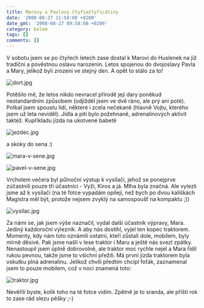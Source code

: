 ```yaml
---
title: Marovy a Pavlovy čtyřiačtyřicátiny
date: '2008-08-27 11:58:08 +0200'
date_gmt: '2008-08-27 09:58:08 +0200'
category: kolem
tags: []
comments: []
---
```

<p>V sobotu jsem se po čtyřech letech zase dostal k Marovi do Huslenek na již tradiční a pověstnou oslavu narozenin. Letos spojenou do dvojoslavy Pavla a Mary, jelikož byli zrozeni ve stejný den. A opět to stálo za to! </p>
<p><img src='/assets/migrated/wp-uploads/2008/08/dort.jpg' alt='dort.jpg' /></p>
<p>Potěšilo mě, že letos nikdo nevracel přírodě její dary poněkud nestandardním způsobem (odjížděl jsem ve dvě ráno, ale prý ani poté). Potkal jsem spoustu lidí, některé i zcela nečekaně (hlavně Vojtu, kterého jsem už leta neviděl). Jídla a pití bylo požehnaně, adrenalinových aktivit taktéž. Kupříkladu jízda na ukotvené babetě</p>
<p><img src='/assets/migrated/wp-uploads/2008/08/jezdec.jpg' alt='jezdec.jpg' /></p>
<p>a skoky do sena :)</p>
<p><img src='/assets/migrated/wp-uploads/2008/08/mara-v-sene.jpg' alt='mara-v-sene.jpg' /></p>
<p><img src='/assets/migrated/wp-uploads/2008/08/pavel-v-sene.jpg' alt='pavel-v-sene.jpg' /></p>
<p>Vrcholem večera byl půlnoční výstup k vysílači, jehož se ponejprve zúčastnili pouze tři účastníci - Vyži, Kiros a já. Mlha byla značná. Ale vylezli jsme až k vysílači (na té fotce vypadám opileji, než bych po dvou kalíškách Magistra měl být, protože nejsem zvyklý na samospoušť na kompaktu ;))</p>
<p><img src='/assets/migrated/wp-uploads/2008/08/vysilac.jpg' alt='vysilac.jpg' /></p>
<p>Za námi se, jak jsem výše naznačil, vydal další účastník výpravy, Mara. Jediný každoroční výlezník. A aby nás dostihl, vyjel ten kopec traktorem. Momenty, kdy nám toto oznámili ostatní, kteří zůstali dole, mobilem, byly mírně děsivé. Pak jsme našli v lese traktor i Maru a ještě nás svezl zpátky. Nenastoupil jsem úplně dobrovolně, ale traktor moc rychle nejel a Mara řídil rukou pevnou, takže jsme to všichni přežili. Má první jízda traktorem byla vskutku plná adrenalinu. Jelikož chvíli předtím chcípl foťák, zaznamenal jsem to pouze mobilem, což v noci znamená toto:</p>
<p><img src='/assets/migrated/wp-uploads/2008/08/traktor.jpg' alt='traktor.jpg' /></p>
<p>Nevěřili byste, kolik toho na té fotce vidím. Zpětně je to sranda, ale příští rok to zase rád slezu pěšky ;-)</p>
